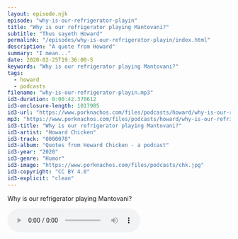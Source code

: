 ```yaml
---
layout: episode.njk
episode: "why-is-our-refrigerator-playin"
title: "Why is our refrigerator playing Mantovani?"
subtitle: "Thus sayeth Howard"
permalink: "/episodes/why-is-our-refrigerator-playin/index.html"
description: "A quote from Howard"
summary: "I mean..."
date: 2020-02-25T19:36:00-5
keywords: "Why is our refrigerator playing Mantovani?"
tags:
  - howard
  - podcasts
filename: "why-is-our-refrigerator-playin.mp3"
id3-duration: 0:00:42.370612
id3-enclosure-length: 1017985
id3-url: "https://www.porknachos.com/files/podcasts/howard/why-is-our-refrigerator-playin.mp3"
mp3: "https://www.porknachos.com/files/podcasts/howard/why-is-our-refrigerator-playin.mp3"
id3-title: "Why is our refrigerator playing Mantovani?"
id3-artist: "Howard Chicken"
id3-track: "0000078"
id3-album: "Quotes from Howard Chicken - a podcast"
id3-year: "2020"
id3-genre: "Humor"
id3-image: "https://www.porknachos.com/files/podcasts/chk.jpg"
id3-copyright: "CC BY 4.0"
id3-explicit: "clean"
---
```

Why is our refrigerator playing Mantovani?

<audio controls>
  <source src="https://www.porknachos.com/files/podcasts/howard/why-is-our-refrigerator-playin.mp3">
</audio>
